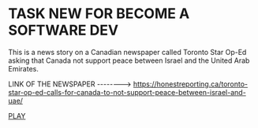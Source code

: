 # TASK NEW FOR BECOME A SOFTWARE DEV
This is a news story on a Canadian newspaper called Toronto Star Op-Ed asking that Canada not support peace between Israel and the United Arab Emirates.

LINK OF THE NEWSPAPER
--------> https://honestreporting.ca/toronto-star-op-ed-calls-for-canada-to-not-support-peace-between-israel-and-uae/


[PLAY](https://julianoacunia.github.io/TaskNews/)